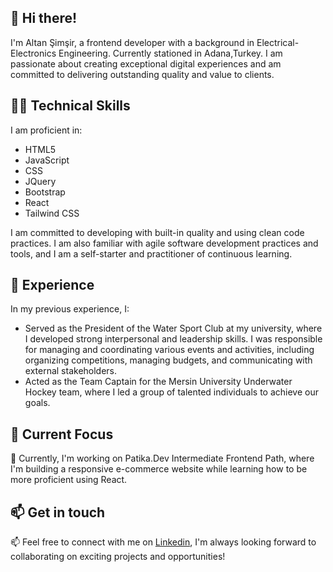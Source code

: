 ## 👋 Hi there! 
I'm Altan Şimşir, a frontend developer with a background in Electrical-Electronics Engineering. Currently stationed in Adana,Turkey. I am passionate about creating exceptional digital experiences and am committed to delivering outstanding quality and value to clients.

## 👨‍💻 Technical Skills

I am proficient in:

- HTML5
- JavaScript
- CSS
- JQuery
- Bootstrap
- React
- Tailwind CSS

I am committed to developing with built-in quality and using clean code practices. I am also familiar with agile software development practices and tools, and I am a self-starter and practitioner of continuous learning.
## 🌟 Experience

In my previous experience, I:

- Served as the President of the Water Sport Club at my university, where I developed strong interpersonal and leadership skills. I was responsible for managing and coordinating various events and activities, including organizing competitions, managing budgets, and communicating with external stakeholders.
- Acted as the Team Captain for the Mersin University Underwater Hockey team, where I led a group of talented individuals to achieve our goals.

## 🚀 Current Focus

🚀 Currently, I'm working on Patika.Dev Intermediate Frontend Path, where I'm  building a responsive e-commerce website while learning how to be more proficient using React. 


## 📫 Get in touch

📫 Feel free to connect with me on [Linkedin](https://www.linkedin.com/in/altansimsir/), I'm always looking forward to collaborating on exciting projects and opportunities!

